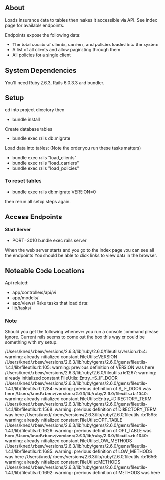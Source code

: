 ## About
Loads insurance data to tables then makes it accessible via API.
See index page for available endpoints.

Endpoints expose the following data:
* The total counts of clients, carriers, and policies loaded into the system
* A list of all clients and allow paginating through them
* All policies for a single client

## System Dependencies
You'll need Ruby 2.6.3, Rails 6.0.3.3 and bundler.

## Setup
cd into project directory then
* bundle install

Create database tables
* bundle exec rails db:migrate

Load data into tables:
(Note the order you run these tasks matters)
* bundle exec rails "load_clients"
* bundle exec rails "load_carriers"
* bundle exec rails "load_policies"

### To reset tables
* bundle exec rails db:migrate VERSION=0

then rerun all setup steps again.

## Access Endpoints
#### Start Server
* PORT=3010 bundle exec rails server

When the web server starts and you go to the index page you can see all the endpoints
You should be able to click links to view data in the browser.


## Noteable Code Locations
Api related:
* app/controllers/api/vi
* app/models/
* app/views/
Rake tasks that load data:
* lib/tasks/

### Note
Should you get the following whenever you run a console command please ignore.
Current rails seems to come out the box this way or could be something with my setup.

/Users/kned/.rbenv/versions/2.6.3/lib/ruby/2.6.0/fileutils/version.rb:4: warning: already initialized constant FileUtils::VERSION
/Users/kned/.rbenv/versions/2.6.3/lib/ruby/gems/2.6.0/gems/fileutils-1.4.1/lib/fileutils.rb:105: warning: previous definition of VERSION was here
/Users/kned/.rbenv/versions/2.6.3/lib/ruby/2.6.0/fileutils.rb:1267: warning: already initialized constant FileUtils::Entry_::S_IF_DOOR
/Users/kned/.rbenv/versions/2.6.3/lib/ruby/gems/2.6.0/gems/fileutils-1.4.1/lib/fileutils.rb:1284: warning: previous definition of S_IF_DOOR was here
/Users/kned/.rbenv/versions/2.6.3/lib/ruby/2.6.0/fileutils.rb:1540: warning: already initialized constant FileUtils::Entry_::DIRECTORY_TERM
/Users/kned/.rbenv/versions/2.6.3/lib/ruby/gems/2.6.0/gems/fileutils-1.4.1/lib/fileutils.rb:1568: warning: previous definition of DIRECTORY_TERM was here
/Users/kned/.rbenv/versions/2.6.3/lib/ruby/2.6.0/fileutils.rb:1595: warning: already initialized constant FileUtils::OPT_TABLE
/Users/kned/.rbenv/versions/2.6.3/lib/ruby/gems/2.6.0/gems/fileutils-1.4.1/lib/fileutils.rb:1626: warning: previous definition of OPT_TABLE was here
/Users/kned/.rbenv/versions/2.6.3/lib/ruby/2.6.0/fileutils.rb:1649: warning: already initialized constant FileUtils::LOW_METHODS
/Users/kned/.rbenv/versions/2.6.3/lib/ruby/gems/2.6.0/gems/fileutils-1.4.1/lib/fileutils.rb:1685: warning: previous definition of LOW_METHODS was here
/Users/kned/.rbenv/versions/2.6.3/lib/ruby/2.6.0/fileutils.rb:1656: warning: already initialized constant FileUtils::METHODS
/Users/kned/.rbenv/versions/2.6.3/lib/ruby/gems/2.6.0/gems/fileutils-1.4.1/lib/fileutils.rb:1692: warning: previous definition of METHODS was here
